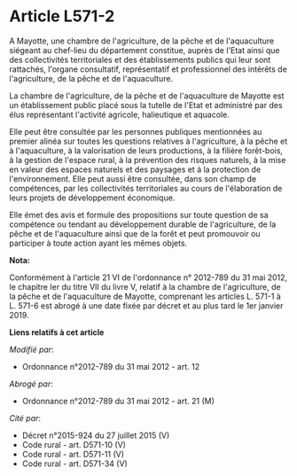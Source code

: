 # Article L571-2

A Mayotte, une chambre de l'agriculture, de la pêche et de l'aquaculture siégeant au chef-lieu du département constitue,
auprès de l'Etat ainsi que des collectivités territoriales et des établissements publics qui leur sont rattachés, l'organe
consultatif, représentatif et professionnel des intérêts de l'agriculture, de la pêche et de l'aquaculture.

La chambre de l'agriculture, de la pêche et de l'aquaculture de Mayotte est un établissement public placé sous la tutelle de
l'Etat et administré par des élus représentant l'activité agricole, halieutique et aquacole.

Elle peut être consultée par les personnes publiques mentionnées au premier alinéa sur toutes les questions relatives à
l'agriculture, à la pêche et à l'aquaculture, à la valorisation de leurs productions, à la filière forêt-bois, à la gestion
de l'espace rural, à la prévention des risques naturels, à la mise en valeur des espaces naturels et des paysages et à la
protection de l'environnement. Elle peut aussi être consultée, dans son champ de compétences, par les collectivités
territoriales au cours de l'élaboration de leurs projets de développement économique.

Elle émet des avis et formule des propositions sur toute question de sa compétence ou tendant au développement durable de
l'agriculture, de la pêche et de l'aquaculture ainsi que de la forêt et peut promouvoir ou participer à toute action ayant
les mêmes objets.

**Nota:**

Conformément à l'article 21 VI de l'ordonnance n° 2012-789 du 31 mai 2012, le chapitre Ier du titre VII du livre V, relatif à
la chambre de l'agriculture, de la pêche et de l'aquaculture de Mayotte, comprenant les articles L. 571-1 à L. 571-6 est
abrogé à une date fixée par décret et au plus tard le 1er janvier 2019.

**Liens relatifs à cet article**

_Modifié par_:

  - Ordonnance n°2012-789 du 31 mai 2012 - art. 12

_Abrogé par_:

  - Ordonnance n°2012-789 du 31 mai 2012 - art. 21 (M)

_Cité par_:

  - Décret n°2015-924 du 27 juillet 2015 (V)
  - Code rural - art. D571-10 (V)
  - Code rural - art. D571-11 (V)
  - Code rural - art. D571-34 (V)
